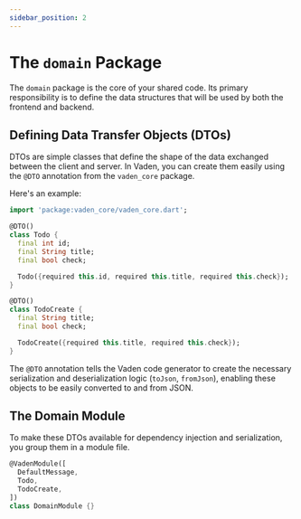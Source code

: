 ```yaml
---
sidebar_position: 2
---
```


# The `domain` Package

The `domain` package is the core of your shared code. Its primary responsibility is to define the data structures that will be used by both the frontend and backend.

## Defining Data Transfer Objects (DTOs)

DTOs are simple classes that define the shape of the data exchanged between the client and server. In Vaden, you can create them easily using the `@DTO` annotation from the `vaden_core` package.

Here's an example:

```dart
import 'package:vaden_core/vaden_core.dart';

@DTO()
class Todo {
  final int id;
  final String title;
  final bool check;

  Todo({required this.id, required this.title, required this.check});
}

@DTO()
class TodoCreate {
  final String title;
  final bool check;

  TodoCreate({required this.title, required this.check});
}
```

The `@DTO` annotation tells the Vaden code generator to create the necessary serialization and deserialization logic (`toJson`, `fromJson`), enabling these objects to be easily converted to and from JSON.

## The Domain Module

To make these DTOs available for dependency injection and serialization, you group them in a module file.

```dart
@VadenModule([
  DefaultMessage,
  Todo,
  TodoCreate,
])
class DomainModule {}
```
